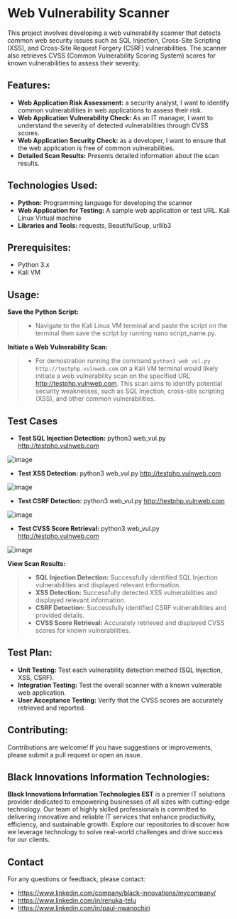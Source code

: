 # **Web Vulnerability Scanner**

This project involves developing a web vulnerability scanner that detects common web security issues such as SQL Injection, Cross-Site Scripting (XSS), and Cross-Site Request Forgery (CSRF) vulnerabilities. The scanner also retrieves CVSS (Common Vulnerability Scoring System) scores for known vulnerabilities to assess their severity.

## **Features:**

- **Web Application Risk Assessment:** a security analyst, I want to identify common vulnerabilities in web applications to assess their risk.
- **Web Application Vulnerability Check:** As an IT manager, I want to understand the severity of detected vulnerabilities through CVSS scores.
- **Web Application Security Check:** as a developer, I want to ensure that the web application is free of common vulnerabilities.
- **Detailed Scan Results:** Presents detailed information about the scan results.

## **Technologies Used:**

- **Python:** Programming language for developing the scanner
- **Web Application for Testing:** A sample web application or test URL.
Kali Linux Virtual machine
- **Libraries and Tools:** requests, BeautifulSoup, urllib3

## **Prerequisites:**

- Python 3.x 
- Kali VM

## **Usage:**

**Save the Python Script:**

> - Navigate to the Kali Linux VM terminal and paste the script on the terminal then save the script by running nano script_name.py.

**Initiate a Web Vulnerability Scan:**

> - For demostration running the command `python3 web_vul.py http://testphp.vulnweb.com` on a Kali VM terminal would likely initiate a web vulnerability scan on the specified URL http://testphp.vulnweb.com. This scan aims to identify potential security weaknesses, such as SQL injection, cross-site scripting (XSS), and other common vulnerabilities.

## **Test Cases**

- **Test SQL Injection Detection:**
python3 web_vul.py http://testphp.vulnweb.com

![image](https://github.com/user-attachments/assets/d6c248de-0550-4091-a705-07133ce0075c)
 
- **Test XSS Detection:**
python3 web_vul.py http://testphp.vulnweb.com

 ![image](https://github.com/user-attachments/assets/40c0e181-e207-49b9-9edc-47b75c182201)

- **Test CSRF Detection:**
python3 web_vul.py http://testphp.vulnweb.com

 ![image](https://github.com/user-attachments/assets/2c7ba963-efd7-4121-b5a0-b5966b640b26)


- **Test CVSS Score Retrieval:**
python3 web_vul.py http://testphp.vulnweb.com

![image](https://github.com/user-attachments/assets/03157009-0d0d-433f-a0b8-574d9116d443)

**View Scan Results:**

> - **SQL Injection Detection:** Successfully identified SQL Injection vulnerabilities and displayed relevant information.
> - **XSS Detection:** Successfully detected XSS vulnerabilities and displayed relevant information.
> - **CSRF Detection:** Successfully identified CSRF vulnerabilities and provided details.
> - **CVSS Score Retrieval:** Accurately retrieved and displayed CVSS scores for known vulnerabilities.

## **Test Plan:**

- **Unit Testing:** Test each vulnerability detection method (SQL Injection, XSS, CSRF).
- **Integration Testing:** Test the overall scanner with a known vulnerable web application.
- **User Acceptance Testing:** Verify that the CVSS scores are accurately retrieved and reported.


## **Contributing:**

Contributions are welcome! If you have suggestions or improvements, please submit a pull request or open an issue.

## **Black Innovations Information Technologies:**

**Black Innovations Information Technologies EST** is a premier IT solutions provider dedicated to empowering businesses of all sizes with cutting-edge technology. Our team of highly skilled professionals is committed to delivering innovative and reliable IT services that enhance productivity, efficiency, and sustainable growth. Explore our repositories to discover how we leverage technology to solve real-world challenges and drive success for our clients.

## **Contact**
For any questions or feedback, please contact:

- https://www.linkedin.com/company/black-innovations/mycompany/
- https://www.linkedin.com/in/renuka-telu
- https://www.linkedin.com/in/paul-nwanochiri

